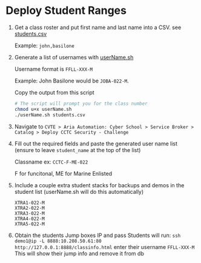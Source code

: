 # Deploy Student Ranges
1. Get a class roster and put first name and last name into a CSV.
    see [students.csv](./students.csv)

    Example: `john,basilone`

2. Generate a list of usernames with [userName.sh](./userName.sh)

    Username format is `FFLL-XXX-M`

    Example: John Basilone would be `JOBA-022-M`.

    Copy the output from this script
    ```bash
    # The script will prompt you for the class number
    chmod u+x userName.sh
    ./userName.sh students.csv
    ```

3. Navigate to `CVTE > Aria Automation: Cyber School > Service Broker > Catalog > Deploy CCTC Security - Challenge`

4. Fill out the required fields and paste the generated user name list (ensure to leave `student_name` at the top of the list)

    Classname ex: `CCTC-F-ME-022`

    F for funcitonal, ME for Marine Enlisted

5. Include a couple extra student stacks for backups and demos in the student list (userName.sh will do this automatically)
    ```
    XTRA1-022-M
    XTRA2-022-M
    XTRA3-022-M
    XTRA4-022-M
    XTRA5-022-M
    ```
6. Obtain the students Jump boxes IP and pass
    Students will run:
    `ssh demo1@ip -L 8888:10.208.50.61:80`
    `http://127.0.0.1:8888/classinfo.html`
    enter their username `FFLL-XXX-M`
    This will show their jump info and remove it from db

